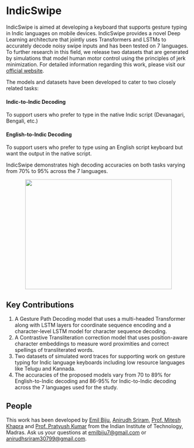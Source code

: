 # IndicSwipe

IndicSwipe is aimed at developing a keyboard that supports gesture typing in Indic languages on mobile devices. IndicSwipe provides a novel Deep Learning architecture that jointly uses Transformers and LSTMs to accurately decode noisy swipe inputs and has been tested on 7 languages. To further research in this field, we release two datasets that are generated by simulations that model human motor control using the principles of jerk minimization. For detailed information regarding this work, please visit our [official website](emilbiju.github.io/indic-swipe). 

The models and datasets have been developed to cater to two closely related tasks:

#### Indic-to-Indic Decoding
To support users who prefer to type in the native Indic script (Devanagari, Bengali, etc.)

#### English-to-Indic Decoding
To support users who prefer to type using an English script keyboard but want the output in the native script.

IndicSwipe demonstrates high decoding accuracies on both tasks varying from 70% to 95% across the 7 languages.

<p align="center">
   <img src="../gh-pages/assets/images/gesture_sample.jpg" width=400 height=300>
</p>

## Key Contributions

1. A Gesture Path Decoding model that uses a multi-headed Transformer along with LSTM layers for coordinate sequence encoding and a character-level LSTM model for character sequence decoding.
2. A Contrastive Transliteration correction model that uses position-aware character embeddings to measure word proximities and correct spellings of transliterated words.
3. Two datasets of simulated word traces for supporting work on gesture typing for Indic language keyboards including low resource languages like Telugu and Kannada.
4. The accuracies of the proposed models vary from 70 to 89% for English-to-Indic decoding and 86-95% for Indic-to-Indic decoding across the 7 languages used for the study.

## People

This work has been developed by [Emil Biju](https://github.com/emilbiju), [Anirudh Sriram](https://github.com/anirudhs123), [Prof. Mitesh Khapra](https://www.cse.iitm.ac.in/~miteshk/) and [Prof. Pratyush Kumar](https://www.cse.iitm.ac.in/~pratyush/) from the Indian Institute of Technology, Madras. Ask us your questions at [emilbiju7@gmail.com](mailto:emilbiju7@gmail.com) or [anirudhsriram30799@gmail.com](mailto:anirudhsriram30799@gmail.com).
